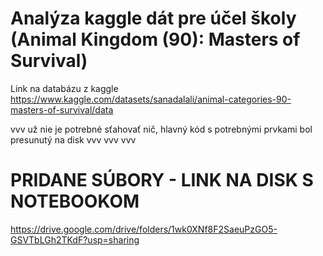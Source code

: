 # Analýza kaggle dát pre účel školy (Animal Kingdom (90): Masters of Survival)
Link na databázu z kaggle
https://www.kaggle.com/datasets/sanadalali/animal-categories-90-masters-of-survival/data

vvv už nie je potrebné sťahovať nič, hlavný kód s potrebnými prvkami bol presunutý na disk   vvv
vvv                                                                                          vvv

# PRIDANE SÚBORY - LINK NA DISK S NOTEBOOKOM 
https://drive.google.com/drive/folders/1wk0XNf8F2SaeuPzGO5-GSVTbLGh2TKdF?usp=sharing
